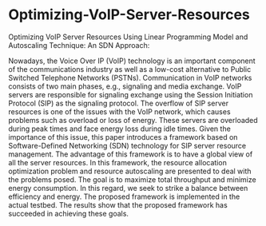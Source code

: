 # Optimizing-VoIP-Server-Resources
Optimizing VoIP Server Resources Using Linear Programming Model and Autoscaling Technique: An SDN Approach:

Nowadays, the Voice Over IP (VoIP) technology is an important component of the communications industry as well as a low-cost alternative to Public Switched Telephone Networks (PSTNs). Communication in VoIP networks consists of two main phases, e.g., signaling and media exchange. VoIP servers are responsible for signaling exchange using the Session Initiation Protocol (SIP) as the signaling protocol. The overflow of SIP server resources is one of the issues with the VoIP network, which causes problems such as overload or loss of energy. These servers are overloaded during peak times and face energy loss during idle times. Given the importance of this issue, this paper introduces a framework based on Software-Defined Networking (SDN) technology for SIP server resource management. The advantage of this framework is to have a global view of all the server resources. In this framework, the resource allocation optimization problem and resource autoscaling are presented to deal with the problems posed. The goal is to maximize total throughput and minimize energy consumption. In this regard, we seek to strike a balance between efficiency and energy. The proposed framework is implemented in the actual testbed. The results show that the proposed framework has succeeded in achieving these goals.
